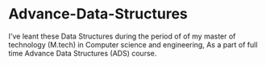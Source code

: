 # Advance-Data-Structures
I've leant these Data Structures during the period of of my master of technology (M.tech) in Computer science and engineering, As a part of full time Advance Data Structures (ADS) course.
